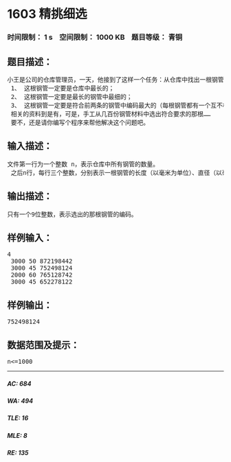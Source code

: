 # 1603 精挑细选   
### 时间限制： 1 s&nbsp;&nbsp;&nbsp;&nbsp;空间限制： 1000 KB&nbsp;&nbsp;&nbsp;&nbsp;题目等级： 青铜  
## 题目描述：  

<pre>
小王是公司的仓库管理员，一天，他接到了这样一个任务：从仓库中找出一根钢管。这听起来不算什么，但是这根钢管的要求可真是让他犯难了，要求如下：  
 1、 这根钢管一定要是仓库中最长的；  
 2、 这根钢管一定要是最长的钢管中最细的；  
 3、 这根钢管一定要是符合前两条的钢管中编码最大的（每根钢管都有一个互不相同的编码，越大表示生产日期越近）。  
 相关的资料到是有，可是，手工从几百份钢管材料中选出符合要求的那根……   
 要不，还是请你编写个程序来帮他解决这个问题吧。
</pre>
  
  
## 输入描述：  

<pre>
文件第一行为一个整数 n，表示仓库中所有钢管的数量。  
 之后n行，每行三个整数，分别表示一根钢管的长度（以毫米为单位）、直径（以毫米为单位）和编码（一个9位整数）。
</pre>
  
  
## 输出描述：  

<pre>
只有一个9位整数，表示选出的那根钢管的编码。
</pre>
  
  
## 样例输入：  

<pre>
4  
 3000 50 872198442  
 3000 45 752498124  
 2000 60 765128742  
 3000 45 652278122
</pre>
  
  
## 样例输出：  

<pre>
752498124
</pre>
  
  
## 数据范围及提示：  

<pre>
n<=1000
</pre>
  
  
***  

##### AC: 684  
##### WA: 494  
##### TLE: 16  
##### MLE: 8  
##### RE: 135  
